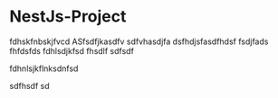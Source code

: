 # NestJs-Project
fdhskfnbskjfvcd
ASfsdfjkasdfv
sdfvhasdjfa
dsfhdjsfasdfhdsf
fsdjfads
fhfdsfds
fdhlsdjkfsd
fhsdlf
sdfsdf

fdhnlsjkflnksdnfsd




sdfhsdf
sd